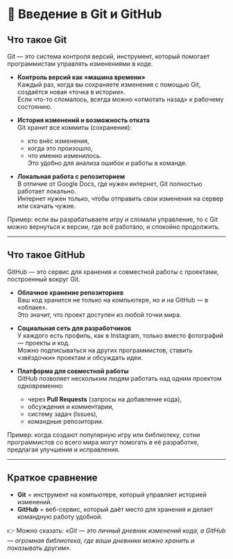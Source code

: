# 🚀 Введение в Git и GitHub

## Что такое Git
Git — это система контроля версий, инструмент, который помогает программистам управлять изменениями в коде.  

- **Контроль версий как «машина времени»**  
  Каждый раз, когда вы сохраняете изменения с помощью Git, создаётся новая «точка в истории».  
  Если что-то сломалось, всегда можно «отмотать назад» к рабочему состоянию.  

- **История изменений и возможность отката**  
  Git хранит все коммиты (сохранения):  
  - кто внёс изменения,  
  - когда это произошло,  
  - что именно изменилось.  
  Это удобно для анализа ошибок и работы в команде.  

- **Локальная работа с репозиторием**  
  В отличие от Google Docs, где нужен интернет, Git полностью работает локально.  
  Интернет нужен только, чтобы отправить свои изменения на сервер или скачать чужие.  

Пример: если вы разрабатываете игру и сломали управление, то с Git можно вернуться к версии, где всё работало, и спокойно продолжить.

---

## Что такое GitHub
GitHub — это сервис для хранения и совместной работы с проектами, построенный вокруг Git.  

- **Облачное хранение репозиториев**  
  Ваш код хранится не только на компьютере, но и на GitHub — в «облаке».  
  Это значит, что проект доступен из любой точки мира.  

- **Социальная сеть для разработчиков**  
  У каждого есть профиль, как в Instagram, только вместо фотографий — проекты и код.  
  Можно подписываться на других программистов, ставить «звёздочки» проектам и обсуждать идеи.  

- **Платформа для совместной работы**  
  GitHub позволяет нескольким людям работать над одним проектом одновременно:  
  - через **Pull Requests** (запросы на добавление кода),  
  - обсуждения и комментарии,  
  - систему задач (Issues),  
  - командные репозитории.  

Пример: когда создают популярную игру или библиотеку, сотни программистов со всего мира могут помогать в её разработке, предлагая улучшения и исправления.

---

## Краткое сравнение
- **Git** = инструмент на компьютере, который управляет историей изменений.  
- **GitHub** = веб-сервис, который даёт место для хранения и делает командную работу удобной.  

👉 Можно сказать: *«Git — это личный дневник изменений кода, а GitHub — огромная библиотека, где ваши дневники можно хранить и показывать другим»*.  
